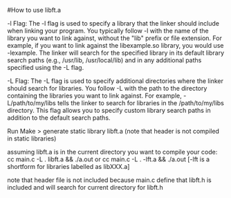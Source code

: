 #How to use libft.a

-l Flag:
The -l flag is used to specify a library that the linker should include when linking your program.
You typically follow -l with the name of the library you want to link against, without the "lib" prefix or file extension. For example, if you want to link against the libexample.so library, you would use -lexample.
The linker will search for the specified library in its default library search paths (e.g., /usr/lib, /usr/local/lib) and in any additional paths specified using the -L flag.

-L Flag:
The -L flag is used to specify additional directories where the linker should search for libraries.
You follow -L with the path to the directory containing the libraries you want to link against. For example, -L/path/to/my/libs tells the linker to search for libraries in the /path/to/my/libs directory.
This flag allows you to specify custom library search paths in addition to the default search paths.

Run Make > generate static library libft.a (note that header is not compiled in static libraries)

assuming libft.a is in the current directory you want to compile your code:
cc main.c -L . libft.a && ./a.out
or
cc main.c -L . -lft.a && ./a.out [-lft is a shortform for libraries labelled as libXXX.a]

note that header file is not included because main.c define that libft.h is included and will search for current directory for libft.h
